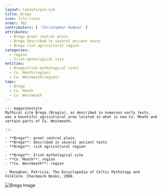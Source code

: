 ```yaml
---
layout: layouts/pce.njk
title: Brega
icon: file-lines
order: 302
contributors: [ 'Christopher Godwin' ]
attributes:
  - Brega great central plain
  - Brega described in several ancient texts
  - Brega rich agricultural region
categories:
  - region
  - Irish mythological site
entities:
  - Brega(Irish mythological site)
  - Co. Meath(region)
  - Co. Westmeath(region)
tags:
  - Brega
  - Co. Meath
  - Co. Westmeath
---
```

``` tab [group1:Info]
::: magazinestyle
Mythical site Brega (Bregia), as described in numerous early texts, was a bountiful agricultural area located in what is now Co. Meath and certain parts of Co. Westmeath.

:::
```
``` tab [group1:Attributes]
- **Brega**: great central plain
- **Brega**: described in several ancient texts
- **Brega**: rich agricultural region
```
``` tab [group1:Entities]
- **Brega**: Irish mythological site
- **Co. Meath**: region
- **Co. Westmeath**: region
```
``` tab [group1:Sources]
- Monaghan, Patricia. The Encyclopedia of Celtic Mythology and Folklore. Checkmark Books, 2008.
```
![Brega Image]([None])
